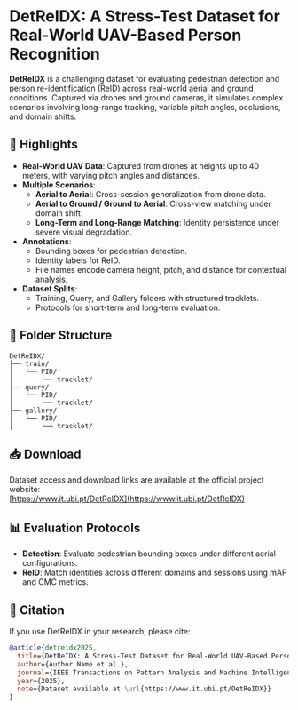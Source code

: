 
# DetReIDX: A Stress-Test Dataset for Real-World UAV-Based Person Recognition

**DetReIDX** is a challenging dataset for evaluating pedestrian detection and person re-identification (ReID) across real-world aerial and ground conditions. Captured via drones and ground cameras, it simulates complex scenarios involving long-range tracking, variable pitch angles, occlusions, and domain shifts.

## 📌 Highlights

- **Real-World UAV Data**: Captured from drones at heights up to 40 meters, with varying pitch angles and distances.
- **Multiple Scenarios**:
  - **Aerial to Aerial**: Cross-session generalization from drone data.
  - **Aerial to Ground / Ground to Aerial**: Cross-view matching under domain shift.
  - **Long-Term and Long-Range Matching**: Identity persistence under severe visual degradation.
- **Annotations**:
  - Bounding boxes for pedestrian detection.
  - Identity labels for ReID.
  - File names encode camera height, pitch, and distance for contextual analysis.
- **Dataset Splits**:
  - Training, Query, and Gallery folders with structured tracklets.
  - Protocols for short-term and long-term evaluation.

## 📂 Folder Structure

```
DetReIDX/
├── train/
│   └── PID/
│       └── tracklet/
├── query/
│   └── PID/
│       └── tracklet/
├── gallery/
│   └── PID/
│       └── tracklet/
```

## 📥 Download

Dataset access and download links are available at the official project website:  
[https://www.it.ubi.pt/DetReIDX](https://www.it.ubi.pt/DetReIDX)

## 📊 Evaluation Protocols

- **Detection**: Evaluate pedestrian bounding boxes under different aerial configurations.
- **ReID**: Match identities across different domains and sessions using mAP and CMC metrics.

## 📄 Citation

If you use DetReIDX in your research, please cite:

```bibtex
@article{detreidx2025,
  title={DetReIDX: A Stress-Test Dataset for Real-World UAV-Based Person Recognition},
  author={Author Name et al.},
  journal={IEEE Transactions on Pattern Analysis and Machine Intelligence},
  year={2025},
  note={Dataset available at \url{https://www.it.ubi.pt/DetReIDX}}
}
```
